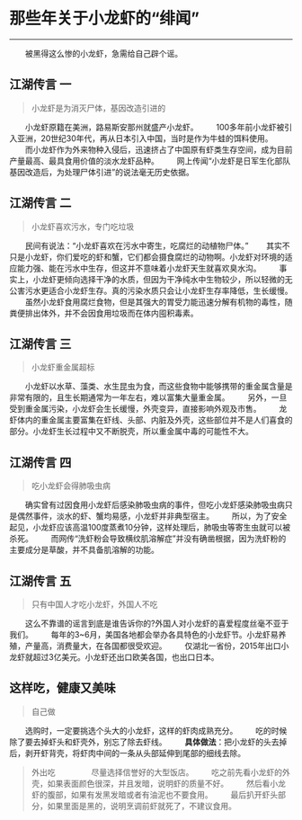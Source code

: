 ﻿<!--
author: 孙华琛
date: 2017-08-09
title: 那些年关于小龙虾的“绯闻”
tags: 健康生活
category: 健康生活
status: publish
summary: 那些年关于小龙虾的“绯闻”
-->

# 那些年关于小龙虾的“绯闻”

---

　　被黑得这么惨的小龙虾，急需给自己辟个谣。

## 江湖传言 一
> 小龙虾是为消灭尸体，基因改造引进的

　　小龙虾原籍在美洲，路易斯安那州就盛产小龙虾。
　　100多年前小龙虾被引入亚洲，20世纪30年代，再从日本引入中国，当时是作为牛蛙的饵料使用。
　　而小龙虾作为外来物种入侵后，迅速挤占了中国原有虾类生存空间，成为目前产量最高、最具食用价值的淡水龙虾品种。
　　网上传闻“小龙虾是日军生化部队基因改造后，为处理尸体引进”的说法毫无历史依据。


## 江湖传言 二
> 小龙虾喜欢污水，专门吃垃圾

　　民间有说法：“小龙虾喜欢在污水中寄生，吃腐烂的动植物尸体。”
　　其实不只是小龙虾，你们爱吃的虾和蟹，它们都会摄食腐烂的动物啊。小龙虾对环境的适应能力强、能在污水中生存，但这并不意味着小龙虾天生就喜欢臭水沟。
　　事实上，小龙虾更倾向选择干净的水质，但因为干净纯水中生物较少，所以轻微的无公害污水更适合小龙虾生存。真的污染水质只会让小龙虾生存率降低，生长缓慢。
　　虽然小龙虾食用腐烂食物，但是其强大的胃受力能迅速分解有机物的毒性，随粪便排出体外，并不会因食用垃圾而在体内囤积毒素。
　　
## 江湖传言 三
> 小龙虾重金属超标

　　小龙虾以水草、藻类、水生昆虫为食，而这些食物中能够携带的重金属含量是非常有限的，且生长期通常为一年左右，难以富集大量重金属。
　　另外，一旦受到重金属污染，小龙虾会生长缓慢，外壳变异，直接影响外观及市售。
　　龙虾体内的重金属主要富集在虾线、头部、内脏及外壳，这些部位并不是人们喜食的部分。小龙虾生长过程中又不断脱壳，所以重金属中毒的可能性不大。

## 江湖传言 四
> 吃小龙虾会得肺吸虫病

　　确实曾有过因食用小龙虾后感染肺吸虫病的事件，但吃小龙虾感染肺吸虫病只是偶然事件，淡水的虾、蟹均易感，小龙虾并非典型宿主。
　　所以，为了安全起见，小龙虾应该高温100度蒸煮10分钟，这样处理后，肺吸虫等寄生虫就可以被杀死。
　　而网传“洗虾粉会导致横纹肌溶解症”并没有确凿根据，因为洗虾粉的主要成分是草酸，并不具备肌溶解的功能。
　　
## 江湖传言 五
> 只有中国人才吃小龙虾，外国人不吃

　　这么不靠谱的谣言到底是谁告诉你的?外国人对小龙虾的喜爱程度丝毫不亚于我们。
　　每年的3~6月，美国各地都会举办各具特色的小龙虾节。小龙虾易养殖，产量高，消费量大，在各国都很受欢迎。
　　仅湖北一省份，2015年出口小龙虾就超过3亿美元。小龙虾还出口欧美各国，也出口日本。
## 这样吃，健康又美味
> 自己做

　　选购时，一定要挑选个头大的小龙虾，这样的虾肉成熟充分。
　　吃的时候除了要去掉虾头和虾壳外，别忘了除去虾线。
　　**具体做法**：把小龙虾的头去掉后，剥开虾背壳，将虾肉中间的一条从头部延伸到尾部的细线去除。
> 外出吃
　　
　　尽量选择信誉好的大型饭店。
　　吃之前先看小龙虾的外壳，如果表面颜色很深，并且发暗，说明虾的质量不好。
　　然后看小龙虾的腹部，如果有发黑发暗或者有油泥也不要食用。
　　最后扒开虾头部分，如果里面是黑的，说明烹调前虾就死了，不建议食用。